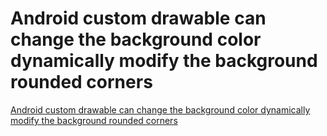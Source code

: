 # Android custom drawable can change the background color dynamically modify the background rounded corners
[Android custom drawable can change the background color dynamically modify the background rounded corners](https://aiwithcloud.com/2022/09/19/android_custom_drawable_can_change_the_background_color_dynamically_modify_the_background_rounded_corners/)